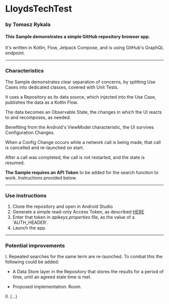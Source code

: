 # LloydsTechTest

### by Tomasz Rykala

#### This Sample demonstrates a simple GitHub repository browser app.

It's written in Kotlin, Flow, Jetpack Compose, and is using GitHub's GraphQL endpoint.

____
### Characteristics

The Sample demonstrates clear separation of concerns, by splitting Use Cases into dedicated classes, covered with Unit Tests.

It uses a Repository as its data source, which injected into the Use Case, publishes the data as a Kotlin Flow.

The data becomes an Observable State, the changes in which the UI reacts to and recomposes, as needed.

Benefiting from the Android's ViewModel characteristic, the UI survives Configuration Changes. 

When a Config Change occurs while a network call is being made, that call is cancelled and re-launched on start.

After a call was completed, the call is not restarted, and the state is resumed.

**The Sample requires an API Token** to be added for the search function to work. Instructions provided below.
____
### Use instructions
1. Clone the repository and open in Android Studio
2. Generate a simple read-only Access Token, as described [HERE](https://docs.github.com/en/enterprise-server@3.4/authentication/keeping-your-account-and-data-secure/creating-a-personal-access-token)
3. Enter that token in *apikeys.properties* file, as the value of a 'AUTH_HEADER'.
4. Launch the app.

____

### Potential improvements

I. Repeated searches for the same term are re-launched. To combat this the following could be added:

- A Data Store layer in the Repository that stores the results for a period of time, until an agreed stale time is met.

- Proposed implementation: Room.

II. (...)
